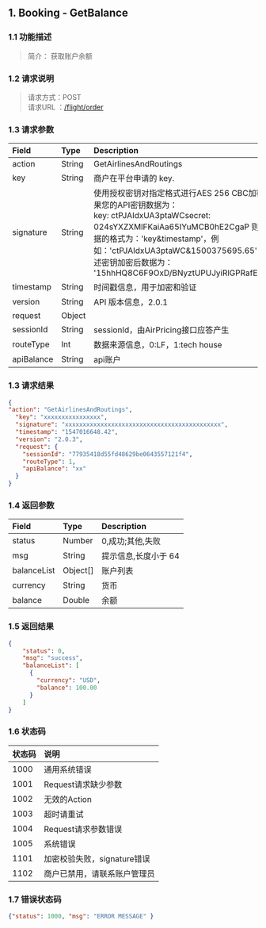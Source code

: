 <style>
    .ar{padding-left:20px;}
    .op{margin-left:30px;}
</style>
## 1. Booking - GetBalance

### 1.1 功能描述
>简介： 获取账户余额

### 1.2 请求说明
> 请求方式：POST<br>
请求URL ：[/flight/order](#)

### 1.3 请求参数
Field       |Type       |Description
:------------|:-----------|:-----------
action	|String	|GetAirlinesAndRoutings
key	|String	|商户在平台申请的 key.
signature	|String |使用授权密钥对指定格式进行AES 256 CBC加密的数据，如果您的API密钥数据为：<br> key: ctPJAIdxUA3ptaWCsecret: 024sYXZXMlFKaiAa65IYuMCB0hE2CgaP 则需要加密数据的格式为：'key&timestamp'，例如：'ctPJAIdxUA3ptaWC&1500375695.65'，那么使用上述密钥加密后数据为： '15hhHQ8C6F9OxD/BNyztUPUJyiRlGPRafEkcI6q2E5Y='
timestamp	|String	|时间戳信息，用于加密和验证
version	|String	|API 版本信息，2.0.1
request	|Object	
    sessionId	|String	|sessionId，由AirPricing接口应答产生
    routeType |Int    |数据来源信息，0:LF，1:tech house
    apiBalance  |String   |api账户
### 1.3 请求结果
```json
{
"action": "GetAirlinesAndRoutings",
  "key": "xxxxxxxxxxxxxxxx",
  "signature": "xxxxxxxxxxxxxxxxxxxxxxxxxxxxxxxxxxxxxxxxxxxx",
  "timestamp": "1547016648.42",
  "version": "2.0.3",
  "request": {
    "sessionId": "77935418d55fd48629be0643557121f4",
    "routeType": 1,
    "apiBalance": "xx"
  }
}
```
### 1.4 返回参数
Field       |Type       |Description
:------------|:-----------|:-----------
status	|Number	|0,成功;其他,失败
msg	|String	|提示信息,长度小于 64
balanceList	|Object[]	|账户列表
  currency	|String	|货币
  balance	|Double	|余额
### 1.5 返回结果
```json
{
    "status": 0,
    "msg": "success",
    "balanceList": [
      {
        "currency": "USD",
        "balance": 100.00
      }
    ]
}
```

### 1.6 状态码
状态码       |说明
:------------|:-----------
1000	|通用系统错误
1001	|Request请求缺少参数
1002	|无效的Action
1003	|超时请重试
1004	|Request请求参数错误
1005	|系统错误
1101	|加密校验失败，signature错误
1102	|商户已禁用，请联系账户管理员
### 1.7 错误状态码
```json
{"status": 1000, "msg": "ERROR MESSAGE" }
``` 
